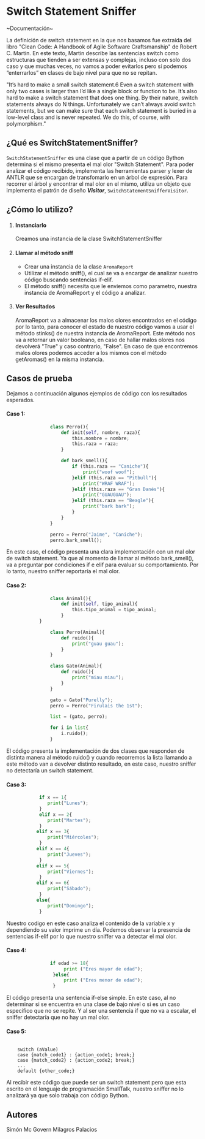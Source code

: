 # Switch Statement Sniffer

~Documentación~


La definición de switch statement en la que nos basamos fue extraída del libro "Clean Code: A Handbook of Agile Software Craftsmanship" de Robert C. Martin. En este texto, Martin describe las sentencias switch como estructuras que tienden a ser extensas y complejas, incluso con solo dos caso y que muchas veces, no vamos a poder evitarlos pero sí podemos “enterrarlos” en clases de bajo nivel para que no se repitan.

"It’s hard to make a small switch statement.6 Even a switch statement with only two cases is larger than I’d like a single block or function to be. It’s also hard to make a switch statement that does one thing. By their nature, switch statements always do N things. Unfortunately we can’t always avoid switch statements, but we can make sure that each switch statement is buried in a low-level class and is never repeated. We do this, of course, with polymorphism." 

## ¿Qué es SwitchStatementSniffer? 

```SwitchStatementSniffer``` es una clase que a partir de un código Bython determina si el mismo presenta el mal olor "Switch Statement". 
Para poder analizar el código recibido, implementa las herramientas parser y lexer de ANTLR que se encargan de transfomarlo en un árbol de expresión.
Para recorrer el árbol y encontrar el mal olor en el mismo, utiliza un objeto que implementa el patrón de diseño ***Visitor***, ```SwitchStatementSnifferVisitor```.

## ¿Cómo lo utilizo?


1. #### Instanciarlo
    Creamos una instancia de la clase SwitchStatementSniffer

2. #### Llamar al método sniff
    - Crear una instancia de la clase ```AromaReport```
    - Utilizar el método sniff(), el cual se va a encargar de analizar nuestro código buscando sentencias if-elif.
    - El método sniff() necesita que le enviemos como parametro, nuestra instancia de AromaReport y el código a analizar.

3. #### Ver Resultados

    AromaReport va a almacenar los malos olores encontrados en el código por lo tanto, para conocer el estado de nuestro código vamos a usar el método stinks() de nuestra instancia de AromaReport. Este método nos va a retornar un valor booleano, en caso de hallar malos olores nos devolverá "True" y caso contrario, "False". En caso de que encontremos malos olores podemos acceder a los mismos con el método getAromas() en la misma instancia.

## Casos de prueba

Dejamos a continuación algunos ejemplos de código con los resultados esperados.

#### Caso 1:

```python
                class Perro(){
                    def init(self, nombre, raza){
                        this.nombre = nombre;
                        this.raza = raza;
                    }

                    def bark_smell(){
                        if (this.raza == "Caniche"){
                            print("woof woof");
                        }elif (this.raza == "Pitbull"){
                            print("WRAF WRAF");
                        }elif (this.raza == "Gran Danés"){
                            print("GUAUGUAU");
                        }elif (this.raza == "Beagle"){
                            print("bark bark");
                        }
                    }
                }

                perro = Perro("Jaime", "Caniche");
                perro.bark_smell();
```

En este caso, el código presenta una clara implementación con un mal olor de switch statement. Ya que al momento de llamar al método bark_smell(), va a preguntar por condiciones if e elif para evaluar su comportamiento. Por lo tanto, nuestro sniffer reportaría el mal olor.

#### Caso 2:

```python
                class Animal(){
                    def init(self, tipo_animal){
                        this.tipo_animal = tipo_animal;
                    }
            }

                class Perro(Animal){
                    def ruido(){
                        print("guau guau");
                    }
                }

                class Gato(Animal){
                    def ruido(){
                        print("miau miau");
                    }
                }

                gato = Gato("Purelly");
                perro = Perro("Firulais the 1st");

                list = (gato, perro);

                for i in list{
                    i.ruido();
                }
```

El código presenta la implementación de dos clases que responden de distinta manera al método ruido() y cuando recorremos la lista llamando a este método van a devolver distinto resultado, en este caso, nuestro sniffer no detectaría un switch statement.

#### Caso 3: 

```python
            if x == 1{
               print("Lunes");
            }    
            elif x == 2{
               print("Martes");
            }    
           elif x == 3{
               print("Miércoles");
            }
           elif x == 4{
               print("Jueves");
            }
           elif x == 5{
               print("Viernes");
            }
           elif x == 6{
               print("Sábado");
            }   
           else{
               print("Domingo");
            }
```

Nuestro codigo en este caso analiza el contenido de la variable x y dependiendo su valor imprime un día. Podemos observar la presencia de sentencias if-elif por lo que nuestro sniffer va a detectar el mal olor. 

#### Caso 4:

```python
                if edad >= 18{
                     print ("Eres mayor de edad");
                 }else{
                     print ("Eres menor de edad");
                 }
```

El código presenta una sentencia if-else simple. En este caso, al no determinar si se encuentra en una clase de bajo nivel o si es un caso especifico que no se repite. Y al ser una sentencia if que no va a escalar, el sniffer detectaría que no hay un mal olor. 


#### Caso 5:


```

    switch (aValue)
	case {match_code1} : {action_code1; break;}
	case {match_code2} : {action_code2; break;}
	...
	default {other_code;}

```

Al recibir este código que puede ser un switch statement pero que esta escrito en el lenguaje de programación SmallTalk, nuestro sniffer no lo analizará ya que solo trabaja con código Bython. 



    

## Autores

Simón Mc Govern
Milagros Palacios




